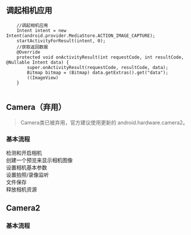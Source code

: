 ## 调起相机应用
```
    //调起相机应用
    Intent intent = new Intent(android.provider.MediaStore.ACTION_IMAGE_CAPTURE);
    startActivityForResult(intent, 0);
    //获取返回数据
    @Override
    protected void onActivityResult(int requestCode, int resultCode, @Nullable Intent data) {
        super.onActivityResult(requestCode, resultCode, data);
        Bitmap bitmap = (Bitmap) data.getExtras().get("data");
        ((ImageView)
    }
    
```

## Camera（弃用）
>Camera类已被弃用，官方建议使用更新的 android.hardware.camera2。

### 基本流程
检测和开启相机  
创建一个预览来显示相机图像  
设置相机基本参数  
设置拍照/录像监听  
文件保存    
释放相机资源  



## Camera2

### 基本流程


